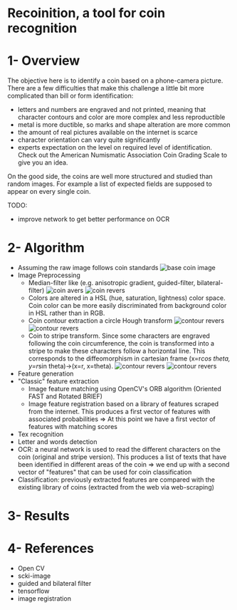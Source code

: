 # Recoinition, a tool for coin recognition

# 1- Overview
The objective here is to identify a coin based on a phone-camera picture. There are a few difficulties that make this challenge a little bit more complicated than bill or form identification:
* letters and numbers are engraved and not printed, meaning that character contours and color are more complex and less reproductible
* metal is more ductible, so marks and shape alteration are more common
* the amount of real pictures available on the internet is scarce
* character orientation can vary quite significantly
* experts expectation on the level on required level of identification. Check out the American Numismatic Association Coin Grading Scale to give you an idea.

On the good side, the coins are well more structured and studied than random images. For example a list of expected fields are supposed to appear on every single coin.

TODO:
* improve network to get better performance on OCR

# 2- Algorithm
* Assuming the raw image follows coin standards
![base coin image](https://github.com/GreenIron/Recoinition/blob/master/1)<!-- .element height="10%" width="10%" -->
* Image Preprocessing
  * Median-filter like (e.g. anisotropic gradient, guided-filter, bilateral-filter)
![coin avers](https://github.com/GreenIron/Recoinition/blob/master/5)
![coin revers](https://github.com/GreenIron/Recoinition/blob/master/4)
  * Colors are altered in a HSL (hue, saturation, lightness) color space. Coin color can be more easily discriminated from background color in HSL rather than in RGB.
  * Coin contour extraction a circle Hough transform
![contour revers](https://github.com/GreenIron/Recoinition/blob/master/2)
![contour revers](https://github.com/GreenIron/Recoinition/blob/master/3)
  * Coin to stripe transform. Since some characters are engraved following the coin circumference, the coin is transformed into a stripe to make these characters follow a horizontal line. This corresponds to the diffeomorphism in cartesian frame (x=r*cos theta, y=r*sin theta)->(x=r, x=theta).
![contour revers](https://github.com/GreenIron/Recoinition/blob/master/6)
![contour revers](https://github.com/GreenIron/Recoinition/blob/master/7)
* Feature generation
 * "Classic" feature extraction
   * Image feature matching using OpenCV's ORB algorithm (Oriented FAST and Rotated BRIEF)
   * Image feature registration based on a library of features scraped from the internet. This produces a first vector of features with associated probabilities
   => At this point we have a first vector of features with matching scores
* Tex recognition
 * Letter and words detection
 * OCR: a neural network is used to read the different characters on the coin (original and stripe version). This produces a list of texts that have been identified in different areas of the coin
 => we end up with a second vector of "features" that can be used for coin classification
* Classification: previously extracted features are compared with the existing library of coins (extracted from the web via web-scraping) 

# 3- Results



# 4- References
* Open CV
* scki-image 
* guided and bilateral filter
* tensorflow
* image registration

